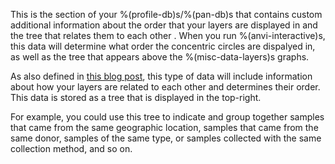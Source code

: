 This is the section of your %(profile-db)s/%(pan-db)s that contains custom additional information about the order that your layers are displayed in and the tree that relates them to each other . When you run %(anvi-interactive)s, this data will determine what order the concentric circles are dispalyed in, as well as the tree that appears above the %(misc-data-layers)s graphs.

As also defined in [this blog post](http://merenlab.org/2017/12/11/additional-data-tables/#views-items-layers-orders-some-anvio-terminology), this type of data will include information about how your layers are related to each other and determines their order. This data is stored as a tree that is displayed in the top-right. 

For example, you could use this tree to indicate and group together samples that came from the same geographic location, samples that came from the same donor, samples of the same type, or samples collected with the same collection method, and so on. 
